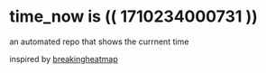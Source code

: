 # time_now is (( 1710234000731 ))

an automated repo that shows the currnent time

inspired by [breakingheatmap](https://github.com/breakingheatmap/breakingheatmap)